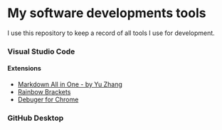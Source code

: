 # My software developments tools
I use this repository to keep a record of all tools I use for development.

### Visual Studio Code
#### Extensions
- [Markdown All in One - by Yu Zhang](https://marketplace.visualstudio.com/items?itemName=yzhang.markdown-all-in-one)
- [Rainbow Brackets](https://marketplace.visualstudio.com/items?itemName=2gua.rainbow-brackets)
- [Debuger for Chrome](https://marketplace.visualstudio.com/items?itemName=msjsdiag.debugger-for-chrome)

### GitHub Desktop

